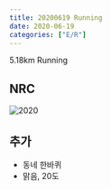 ```yaml
---
title: 20200619 Running 
date: 2020-06-19
categories: ["E/R"]
---
```


5.18km Running

## NRC

![2020](/img/20200619.jpg)

## 추가

*   동네 한바퀴
*   맑음, 20도


